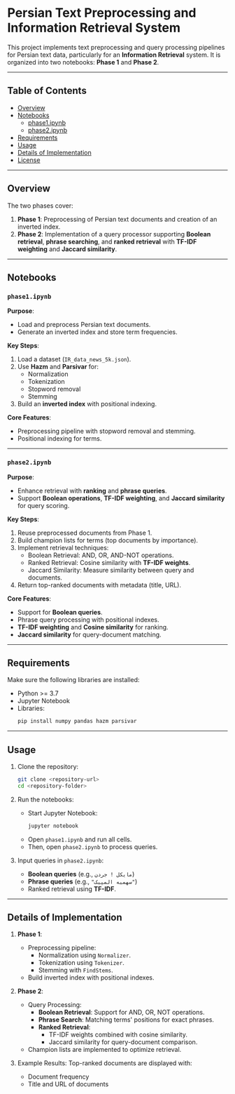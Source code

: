 # Persian Text Preprocessing and Information Retrieval System

This project implements text preprocessing and query processing pipelines for Persian text data, particularly for an **Information Retrieval** system. It is organized into two notebooks: **Phase 1** and **Phase 2**.

---

## Table of Contents

- [Overview](#overview)
- [Notebooks](#notebooks)
  - [phase1.ipynb](#phase1ipynb)
  - [phase2.ipynb](#phase2ipynb)
- [Requirements](#requirements)
- [Usage](#usage)
- [Details of Implementation](#details-of-implementation)
- [License](#license)

---

## Overview

The two phases cover:
1. **Phase 1**: Preprocessing of Persian text documents and creation of an inverted index.
2. **Phase 2**: Implementation of a query processor supporting **Boolean retrieval**, **phrase searching**, and **ranked retrieval** with **TF-IDF weighting** and **Jaccard similarity**.

---

## Notebooks

### `phase1.ipynb`

**Purpose**:
- Load and preprocess Persian text documents.
- Generate an inverted index and store term frequencies.

**Key Steps**:
1. Load a dataset (`IR_data_news_5k.json`).
2. Use **Hazm** and **Parsivar** for:
   - Normalization
   - Tokenization
   - Stopword removal
   - Stemming
3. Build an **inverted index** with positional indexing.

**Core Features**:
- Preprocessing pipeline with stopword removal and stemming.
- Positional indexing for terms.

---

### `phase2.ipynb`

**Purpose**:
- Enhance retrieval with **ranking** and **phrase queries**.
- Support **Boolean operations**, **TF-IDF weighting**, and **Jaccard similarity** for query scoring.

**Key Steps**:
1. Reuse preprocessed documents from Phase 1.
2. Build champion lists for terms (top documents by importance).
3. Implement retrieval techniques:
   - Boolean Retrieval: AND, OR, AND-NOT operations.
   - Ranked Retrieval: Cosine similarity with **TF-IDF weights**.
   - Jaccard Similarity: Measure similarity between query and documents.
4. Return top-ranked documents with metadata (title, URL).

**Core Features**:
- Support for **Boolean queries**.
- Phrase query processing with positional indexes.
- **TF-IDF weighting** and **Cosine similarity** for ranking.
- **Jaccard similarity** for query-document matching.

---

## Requirements

Make sure the following libraries are installed:

- Python >= 3.7
- Jupyter Notebook
- Libraries:
  ```bash
  pip install numpy pandas hazm parsivar
  ```

---

## Usage

1. Clone the repository:
   ```bash
   git clone <repository-url>
   cd <repository-folder>
   ```

2. Run the notebooks:
   - Start Jupyter Notebook:
     ```bash
     jupyter notebook
     ```
   - Open `phase1.ipynb` and run all cells.
   - Then, open `phase2.ipynb` to process queries.

3. Input queries in `phase2.ipynb`:
   - **Boolean queries** (e.g., `مایکل ! جردن`)
   - **Phrase queries** (e.g., `"سهمیه المپیک"`)
   - Ranked retrieval using **TF-IDF**.

---

## Details of Implementation

1. **Phase 1**:
   - Preprocessing pipeline:
     - Normalization using `Normalizer`.
     - Tokenization using `Tokenizer`.
     - Stemming with `FindStems`.
   - Build inverted index with positional indexes.

2. **Phase 2**:
   - Query Processing:
     - **Boolean Retrieval**: Support for AND, OR, NOT operations.
     - **Phrase Search**: Matching terms' positions for exact phrases.
     - **Ranked Retrieval**:
       - TF-IDF weights combined with cosine similarity.
       - Jaccard similarity for query-document comparison.
   - Champion lists are implemented to optimize retrieval.

3. Example Results:
   Top-ranked documents are displayed with:
   - Document frequency
   - Title and URL of documents
